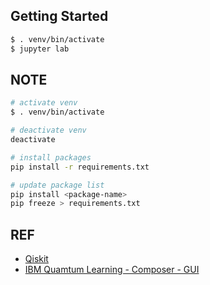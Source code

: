 ## Getting Started

```zsh
$ . venv/bin/activate
$ jupyter lab
```

## NOTE

```zsh
# activate venv
$ . venv/bin/activate

# deactivate venv
deactivate
```

```zsh
# install packages
pip install -r requirements.txt

# update package list
pip install <package-name>
pip freeze > requirements.txt
```

## REF

- [Qiskit](https://qiskit.org/)
- [IBM Quamtum Learning - Composer - GUI](https://quantum-computing.ibm.com/composer)
